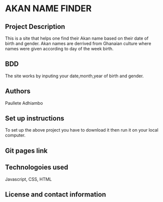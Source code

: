 # AKAN NAME FINDER
## Project Description
This is a site that helps one find their Akan name based on their date of birth and gender. Akan names are derrived from Ghanaian culture where names were given according to day of the week birth.
## BDD
The site works by inputing your date,month,year of birth and gender.
## Authors
Paullete Adhiambo
## Set up instructions
To set up the above project you have to download it then run it on your local computer.
## Git pages link
## Technologoies  used
Javascript, CSS, HTML
## License and contact information

